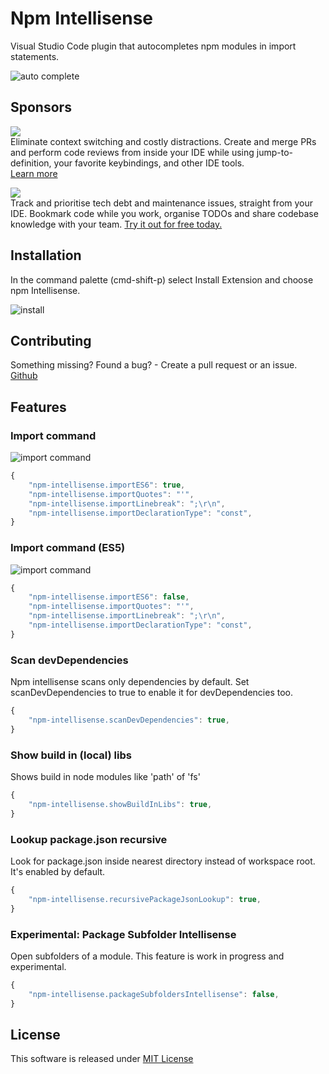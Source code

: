 # Npm Intellisense

Visual Studio Code plugin that autocompletes npm modules in import statements.

![auto complete](/images/auto_complete.gif)

## Sponsors

<p><a title="Try CodeStream" href="https://sponsorlink.codestream.com/?utm_source=vscmarket&amp;utm_campaign=npmintel&amp;utm_medium=banner"><img src="https://alt-images.codestream.com/codestream_logo_npmintel.png"></a></br>
Eliminate context switching and costly distractions. Create and merge PRs and perform code reviews from inside your IDE while using jump-to-definition, your favorite keybindings, and other IDE tools.<br> <a title="Try CodeStream" href="https://sponsorlink.codestream.com/?utm_source=vscmarket&amp;utm_campaign=npmintel&amp;utm_medium=banner">Learn more</a></p>

<p>
<a title="Try stepsize" href="https://bit.ly/36hVwgW"><img src="./docs/images/sponsors/stepsize.png"></a></br>
Track and prioritise tech debt and maintenance issues, straight from your IDE. Bookmark code while you work, organise TODOs and share codebase knowledge with your team. <a title="Try stepsize" href="https://bit.ly/36hVwgW">Try it out for free today.</a>
</p>

## Installation

In the command palette (cmd-shift-p) select Install Extension and choose npm Intellisense.

![install](/images/npm_install.gif)

## Contributing

Something missing? Found a bug? - Create a pull request or an issue.
[Github](https://github.com/ChristianKohler/NpmIntellisense)

## Features

### Import command

![import command](/images/importcommand.gif)

```javascript
{
	"npm-intellisense.importES6": true,
	"npm-intellisense.importQuotes": "'",
	"npm-intellisense.importLinebreak": ";\r\n",
	"npm-intellisense.importDeclarationType": "const",
}
```

### Import command (ES5)

![import command](/images/require_withname.gif)

```javascript
{
	"npm-intellisense.importES6": false,
	"npm-intellisense.importQuotes": "'",
	"npm-intellisense.importLinebreak": ";\r\n",
	"npm-intellisense.importDeclarationType": "const",
}
```

### Scan devDependencies

Npm intellisense scans only dependencies by default. Set scanDevDependencies to true to enable it for devDependencies too.

```javascript
{
	"npm-intellisense.scanDevDependencies": true,
}
```

### Show build in (local) libs

Shows build in node modules like 'path' of 'fs'

```javascript
{
	"npm-intellisense.showBuildInLibs": true,
}
```

### Lookup package.json recursive

Look for package.json inside nearest directory instead of workspace root. It's enabled by default.

```javascript
{
	"npm-intellisense.recursivePackageJsonLookup": true,
}
```

### Experimental: Package Subfolder Intellisense

Open subfolders of a module.
This feature is work in progress and experimental.

```javascript
{
	"npm-intellisense.packageSubfoldersIntellisense": false,
}
```

## License

This software is released under [MIT License](http://www.opensource.org/licenses/mit-license.php)
